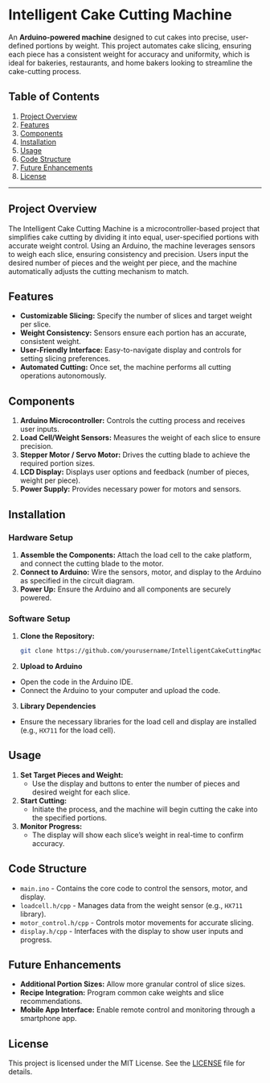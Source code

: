 # Intelligent Cake Cutting Machine

An **Arduino-powered machine** designed to cut cakes into precise, user-defined portions by weight. This project automates cake slicing, ensuring each piece has a consistent weight for accuracy and uniformity, which is ideal for bakeries, restaurants, and home bakers looking to streamline the cake-cutting process.

## Table of Contents

1. [Project Overview](#project-overview)
2. [Features](#features)
3. [Components](#components)
4. [Installation](#installation)
5. [Usage](#usage)
6. [Code Structure](#code-structure)
7. [Future Enhancements](#future-enhancements)
8. [License](#license)

---

## Project Overview

The Intelligent Cake Cutting Machine is a microcontroller-based project that simplifies cake cutting by dividing it into equal, user-specified portions with accurate weight control. Using an Arduino, the machine leverages sensors to weigh each slice, ensuring consistency and precision. Users input the desired number of pieces and the weight per piece, and the machine automatically adjusts the cutting mechanism to match.

## Features

- **Customizable Slicing:** Specify the number of slices and target weight per slice.
- **Weight Consistency:** Sensors ensure each portion has an accurate, consistent weight.
- **User-Friendly Interface:** Easy-to-navigate display and controls for setting slicing preferences.
- **Automated Cutting:** Once set, the machine performs all cutting operations autonomously.

## Components

1. **Arduino Microcontroller:** Controls the cutting process and receives user inputs.
2. **Load Cell/Weight Sensors:** Measures the weight of each slice to ensure precision.
3. **Stepper Motor / Servo Motor:** Drives the cutting blade to achieve the required portion sizes.
4. **LCD Display:** Displays user options and feedback (number of pieces, weight per piece).
5. **Power Supply:** Provides necessary power for motors and sensors.

## Installation

### Hardware Setup

1. **Assemble the Components:** Attach the load cell to the cake platform, and connect the cutting blade to the motor.
2. **Connect to Arduino:** Wire the sensors, motor, and display to the Arduino as specified in the circuit diagram.
3. **Power Up:** Ensure the Arduino and all components are securely powered.

### Software Setup

1. **Clone the Repository:**
   ```bash
   git clone https://github.com/yourusername/IntelligentCakeCuttingMachine.git
2. **Upload to Arduino**

- Open the code in the Arduino IDE.
- Connect the Arduino to your computer and upload the code.

3. **Library Dependencies**

- Ensure the necessary libraries for the load cell and display are installed (e.g., `HX711` for the load cell).

## Usage

1. **Set Target Pieces and Weight:**
   - Use the display and buttons to enter the number of pieces and desired weight for each slice.
2. **Start Cutting:**
   - Initiate the process, and the machine will begin cutting the cake into the specified portions.
3. **Monitor Progress:**
   - The display will show each slice’s weight in real-time to confirm accuracy.

## Code Structure

- `main.ino` - Contains the core code to control the sensors, motor, and display.
- `loadcell.h/cpp` - Manages data from the weight sensor (e.g., `HX711` library).
- `motor_control.h/cpp` - Controls motor movements for accurate slicing.
- `display.h/cpp` - Interfaces with the display to show user inputs and progress.

## Future Enhancements

- **Additional Portion Sizes:** Allow more granular control of slice sizes.
- **Recipe Integration:** Program common cake weights and slice recommendations.
- **Mobile App Interface:** Enable remote control and monitoring through a smartphone app.

## License

This project is licensed under the MIT License. See the [LICENSE](LICENSE) file for details.
